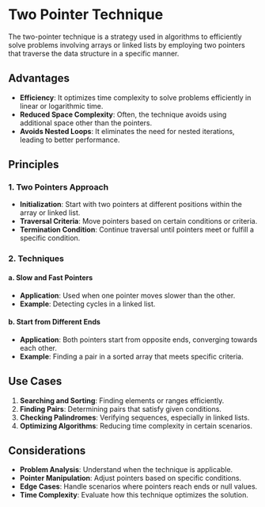 # Two Pointer Technique

The two-pointer technique is a strategy used in algorithms to efficiently solve problems involving arrays or linked lists by employing two pointers that traverse the data structure in a specific manner.

## Advantages

- **Efficiency**: It optimizes time complexity to solve problems efficiently in linear or logarithmic time.
- **Reduced Space Complexity**: Often, the technique avoids using additional space other than the pointers.
- **Avoids Nested Loops**: It eliminates the need for nested iterations, leading to better performance.

## Principles

### 1. Two Pointers Approach

- **Initialization**: Start with two pointers at different positions within the array or linked list.
- **Traversal Criteria**: Move pointers based on certain conditions or criteria.
- **Termination Condition**: Continue traversal until pointers meet or fulfill a specific condition.

### 2. Techniques

#### a. Slow and Fast Pointers

- **Application**: Used when one pointer moves slower than the other.
- **Example**: Detecting cycles in a linked list.

#### b. Start from Different Ends

- **Application**: Both pointers start from opposite ends, converging towards each other.
- **Example**: Finding a pair in a sorted array that meets specific criteria.

## Use Cases

1. **Searching and Sorting**: Finding elements or ranges efficiently.
2. **Finding Pairs**: Determining pairs that satisfy given conditions.
3. **Checking Palindromes**: Verifying sequences, especially in linked lists.
4. **Optimizing Algorithms**: Reducing time complexity in certain scenarios.

## Considerations

- **Problem Analysis**: Understand when the technique is applicable.
- **Pointer Manipulation**: Adjust pointers based on specific conditions.
- **Edge Cases**: Handle scenarios where pointers reach ends or null values.
- **Time Complexity**: Evaluate how this technique optimizes the solution.

